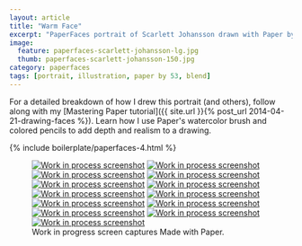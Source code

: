 ```yaml
---
layout: article
title: "Warm Face"
excerpt: "PaperFaces portrait of Scarlett Johansson drawn with Paper by 53 on an iPad."
image: 
  feature: paperfaces-scarlett-johansson-lg.jpg
  thumb: paperfaces-scarlett-johansson-150.jpg
category: paperfaces
tags: [portrait, illustration, paper by 53, blend]
---
```


For a detailed breakdown of how I drew this portrait (and others), follow along with my [Mastering Paper tutorial]({{ site.url }}{% post_url 2014-04-21-drawing-faces %}). Learn how I use Paper's watercolor brush and colored pencils to add depth and realism to a drawing.

{% include boilerplate/paperfaces-4.html %}

<figure class="third">
  <a href="{{ site.url }}/images/paperfaces-scarlett-johansson-process-1-lg.jpg"><img src="{{ site.url }}/images/paperfaces-scarlett-johansson-process-1-600.jpg" alt="Work in process screenshot"></a>
  <a href="{{ site.url }}/images/paperfaces-scarlett-johansson-process-2-lg.jpg"><img src="{{ site.url }}/images/paperfaces-scarlett-johansson-process-2-600.jpg" alt="Work in process screenshot"></a>
  <a href="{{ site.url }}/images/paperfaces-scarlett-johansson-process-3-lg.jpg"><img src="{{ site.url }}/images/paperfaces-scarlett-johansson-process-3-600.jpg" alt="Work in process screenshot"></a>
  <a href="{{ site.url }}/images/paperfaces-scarlett-johansson-process-4-lg.jpg"><img src="{{ site.url }}/images/paperfaces-scarlett-johansson-process-4-600.jpg" alt="Work in process screenshot"></a>
  <a href="{{ site.url }}/images/paperfaces-scarlett-johansson-process-5-lg.jpg"><img src="{{ site.url }}/images/paperfaces-scarlett-johansson-process-5-600.jpg" alt="Work in process screenshot"></a>
  <a href="{{ site.url }}/images/paperfaces-scarlett-johansson-process-6-lg.jpg"><img src="{{ site.url }}/images/paperfaces-scarlett-johansson-process-6-600.jpg" alt="Work in process screenshot"></a>
  <a href="{{ site.url }}/images/paperfaces-scarlett-johansson-process-7-lg.jpg"><img src="{{ site.url }}/images/paperfaces-scarlett-johansson-process-7-600.jpg" alt="Work in process screenshot"></a>
  <a href="{{ site.url }}/images/paperfaces-scarlett-johansson-process-8-lg.jpg"><img src="{{ site.url }}/images/paperfaces-scarlett-johansson-process-8-600.jpg" alt="Work in process screenshot"></a>
  <a href="{{ site.url }}/images/paperfaces-scarlett-johansson-process-9-lg.jpg"><img src="{{ site.url }}/images/paperfaces-scarlett-johansson-process-9-600.jpg" alt="Work in process screenshot"></a>
  <a href="{{ site.url }}/images/paperfaces-scarlett-johansson-process-10-lg.jpg"><img src="{{ site.url }}/images/paperfaces-scarlett-johansson-process-10-600.jpg" alt="Work in process screenshot"></a>
  <a href="{{ site.url }}/images/paperfaces-scarlett-johansson-process-11-lg.jpg"><img src="{{ site.url }}/images/paperfaces-scarlett-johansson-process-11-600.jpg" alt="Work in process screenshot"></a>
  <a href="{{ site.url }}/images/paperfaces-scarlett-johansson-process-12-lg.jpg"><img src="{{ site.url }}/images/paperfaces-scarlett-johansson-process-12-600.jpg" alt="Work in process screenshot"></a>
  <a href="{{ site.url }}/images/paperfaces-scarlett-johansson-process-13-lg.jpg"><img src="{{ site.url }}/images/paperfaces-scarlett-johansson-process-13-600.jpg" alt="Work in process screenshot"></a>
  <figcaption>Work in progress screen captures Made with Paper.</figcaption>
</figure>